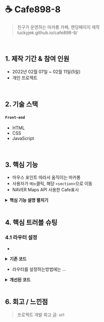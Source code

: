 # ☕️ Cafe898-8
> 친구가 운영하는 마카롱 카페, 랜딩페이지 제작  
>luckyjek.github.io/cafe898-8/

</br>

## 1. 제작 기간 & 참여 인원
- 2022년 02월 07일 ~ 02월 11일(5일)
- 개인 프로젝트

</br>

## 2. 기술 스택
#### `Front-end`
  - HTML
  - CSS
  - JavaScript

</br>

## 3. 핵심 기능
  - 마우스 포인트 따라서 움직이는 마카롱
  - 사용자가 `메뉴`클릭, 해당 `<section>`으로 이동
  - NAVER Maps API 사용한 Cafe표시

<details>
<summary><b>핵심 기능 설명 펼치기</b></summary>
<div markdown="1">

### 3.1 랜딩페이지 전체구조도

<img src="https://github.com/luckyjek/dream_coding/blob/main/portfolio/imgs/portfolio/site-cafe898-8.png" width="30%" height="30%" />

- **의미있는 태그들을 사용하여 작성** 🔎 [코드 확인](https://github.com/luckyjek/cafe898-8/blob/main/index.html#L24)
  - 사용자가 URL 입력 시 Http 프로토콜을 생략하거나 공백을 넣은 경우,  

- **URL 접속 확인** 🔎 [코드 확인]()
  - 화면단에서 모양새만 확인한 URL이 실제 리소스로 연결되는지 HttpUrlConnection으로 테스트합니다.

</div>
</details>

</br>

## 4. 핵심 트러블 슈팅
### 4.1 라우터 설정
- 

<details>
<summary><b>기존 코드</b></summary>
<div markdown="1">
  
~~~js
/**
 *test
 */
function text() {
...
}

// ... 생략 

/**
* test
*/
function text() {
...
}
~~~
  
</div>
</details>

- 라우터를 설정하는방법에는 ...

<details>
<summary><b>개선된 코드</b></summary>
<div markdown="1">

~~~js
/**
 *test
 */
function text() {
...
}

// ... 생략 

/**
* test
*/
function text() {
...
}
~~~

</div>
</details>

</br>

## 6. 회고 / 느낀점
>프로젝트 개발 회고 글: url
